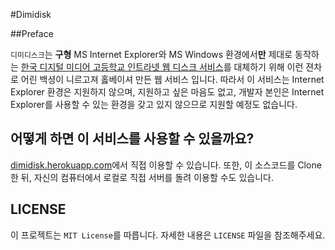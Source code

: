 #Dimidisk

##Preface

`디미디스크`는 **구형** MS Internet Explorer와 MS Windows 환경에서**만** 제대로 동작하는 [한국 디지털 미디어 고등학교 인트라넷 웹 디스크 서비스](http://disk.dimigo.hs.kr)를 대체하기 위해 이런 젼차로 어린 백셩이 니르고져 홇베이셔 만든 웹 서비스 입니다.  따라서 이 서비스는 Internet Explorer 환경은 지원하지 않으며, 지원하고 싶은 마음도 없고, 개발자 본인은 Internet Explorer를 사용할 수 있는 환경을 갖고 있지 않으므로 지원할 예정도 없습니다.

## 어떻게 하면 이 서비스를 사용할 수 있을까요?
[dimidisk.herokuapp.com](dimidisk.herokuapp.com)에서 직접 이용할 수 있습니다.
또한, 이 소스코드를 Clone 한 뒤, 자신의 컴퓨터에서 로컬로 직접 서버를 돌려 이용할 수도 있습니다.

## LICENSE
이 프로젝트는 `MIT License`를 따릅니다. 자세한 내용은 `LICENSE` 파일을 참조해주세요.